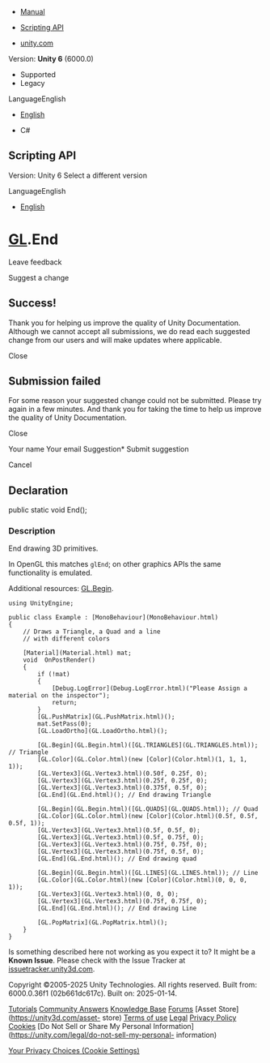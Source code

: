 [ ]()

  * [Manual](../Manual/index.html)
  * [Scripting API](../ScriptReference/index.html)

  * [unity.com](https://unity.com/)

Version: **Unity 6** (6000.0)

  * Supported
  * Legacy

LanguageEnglish

  * [English]()

  * C#

[ ](https://docs.unity3d.com)

## Scripting API

Version: Unity 6 Select a different version

LanguageEnglish

  * [English]()

#  [GL](GL.html).End

Leave feedback

Suggest a change

## Success!

Thank you for helping us improve the quality of Unity Documentation. Although
we cannot accept all submissions, we do read each suggested change from our
users and will make updates where applicable.

Close

## Submission failed

For some reason your suggested change could not be submitted. Please <a>try
again</a> in a few minutes. And thank you for taking the time to help us
improve the quality of Unity Documentation.

Close

Your name Your email Suggestion* Submit suggestion

Cancel

[ ]()

## Declaration

public static void End();

### Description

End drawing 3D primitives.

In OpenGL this matches `glEnd`; on other graphics APIs the same functionality
is emulated.  
  
Additional resources: [GL.Begin](GL.Begin.html).

    
    
    using UnityEngine;  
      
    public class Example : [MonoBehaviour](MonoBehaviour.html)
    {
        // Draws a Triangle, a Quad and a line
        // with different colors  
      
        [Material](Material.html) mat;
        void  OnPostRender()
        {
            if (!mat)
            {
                [Debug.LogError](Debug.LogError.html)("Please Assign a material on the inspector");
                return;
            }
            [GL.PushMatrix](GL.PushMatrix.html)();
            mat.SetPass(0);
            [GL.LoadOrtho](GL.LoadOrtho.html)();  
      
            [GL.Begin](GL.Begin.html)([GL.TRIANGLES](GL.TRIANGLES.html)); // Triangle
            [GL.Color](GL.Color.html)(new [Color](Color.html)(1, 1, 1, 1));
            [GL.Vertex3](GL.Vertex3.html)(0.50f, 0.25f, 0);
            [GL.Vertex3](GL.Vertex3.html)(0.25f, 0.25f, 0);
            [GL.Vertex3](GL.Vertex3.html)(0.375f, 0.5f, 0);
            [GL.End](GL.End.html)(); // End drawing Triangle  
      
            [GL.Begin](GL.Begin.html)([GL.QUADS](GL.QUADS.html)); // Quad
            [GL.Color](GL.Color.html)(new [Color](Color.html)(0.5f, 0.5f, 0.5f, 1));
            [GL.Vertex3](GL.Vertex3.html)(0.5f, 0.5f, 0);
            [GL.Vertex3](GL.Vertex3.html)(0.5f, 0.75f, 0);
            [GL.Vertex3](GL.Vertex3.html)(0.75f, 0.75f, 0);
            [GL.Vertex3](GL.Vertex3.html)(0.75f, 0.5f, 0);
            [GL.End](GL.End.html)(); // End drawing quad  
      
            [GL.Begin](GL.Begin.html)([GL.LINES](GL.LINES.html)); // Line
            [GL.Color](GL.Color.html)(new [Color](Color.html)(0, 0, 0, 1));
            [GL.Vertex3](GL.Vertex3.html)(0, 0, 0);
            [GL.Vertex3](GL.Vertex3.html)(0.75f, 0.75f, 0);
            [GL.End](GL.End.html)(); // End drawing Line  
      
            [GL.PopMatrix](GL.PopMatrix.html)();
        }
    }
    

Is something described here not working as you expect it to? It might be a
**Known Issue**. Please check with the Issue Tracker at
[issuetracker.unity3d.com](https://issuetracker.unity3d.com).

Copyright ©2005-2025 Unity Technologies. All rights reserved. Built from:
6000.0.36f1 (02b661dc617c). Built on: 2025-01-14.

[Tutorials](https://unity3d.com/learn) [Community
Answers](https://answers.unity3d.com) [Knowledge
Base](https://support.unity3d.com/hc/en-us)
[Forums](https://forum.unity3d.com) [Asset Store](https://unity3d.com/asset-
store) [Terms of use](https://docs.unity3d.com/Manual/TermsOfUse.html)
[Legal](https://unity.com/legal) [Privacy
Policy](https://unity.com/legal/privacy-policy)
[Cookies](https://unity.com/legal/cookie-policy) [Do Not Sell or Share My
Personal Information](https://unity.com/legal/do-not-sell-my-personal-
information)

[Your Privacy Choices (Cookie Settings)](javascript:void\(0\);)

